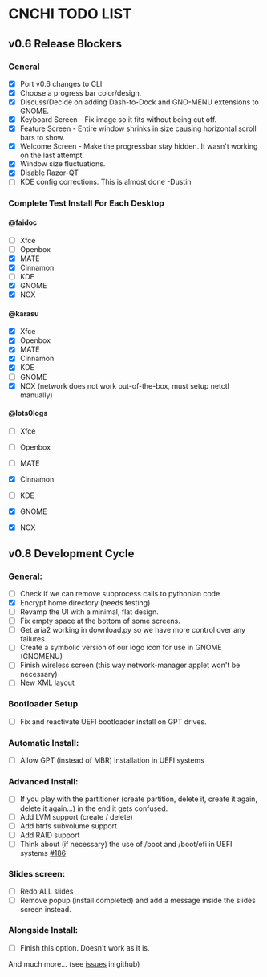 # CNCHI TODO LIST

## v0.6 Release Blockers

### General
- [x] Port v0.6 changes to CLI
- [x] Choose a progress bar color/design.
- [x] Discuss/Decide on adding Dash-to-Dock and GNO-MENU extensions to GNOME.
- [x] Keyboard Screen - Fix image so it fits without being cut off.
- [x] Feature Screen - Entire window shrinks in size causing horizontal scroll bars to show.
- [x] Welcome Screen - Make the progressbar stay hidden. It wasn't working on the last attempt.
- [x] Window size fluctuations.
- [x] Disable Razor-QT
- [ ] KDE config corrections. This is almost done -Dustin

### Complete Test Install For Each Desktop

#### @faidoc

- [ ] Xfce
- [ ] Openbox
- [x] MATE
- [x] Cinnamon
- [ ] KDE
- [x] GNOME
- [x] NOX

#### @karasu

- [x] Xfce
- [x] Openbox
- [x] MATE
- [x] Cinnamon
- [x] KDE
- [ ] GNOME
- [x] NOX (network does not work out-of-the-box, must setup netctl manually)

#### @lots0logs

- [ ] Xfce
- [ ] Openbox
- [ ] MATE
- [x] Cinnamon
- [ ] KDE
- [x] GNOME
- [x] NOX


## v0.8 Development Cycle

### General:
 - [ ] Check if we can remove subprocess calls to pythonian code
 - [x] Encrypt home directory (needs testing)
 - [ ] Revamp the UI with a minimal, flat design.
 - [ ] Fix empty space at the bottom of some screens.
 - [ ] Get aria2 working in download.py so we have more control over any failures.
 - [ ] Create a symbolic version of our logo icon for use in GNOME (GNOMENU)
 - [ ] Finish wireless screen (this way network-manager applet won't be necessary)
 - [ ] New XML layout

### Bootloader Setup
 - [ ] Fix and reactivate UEFI bootloader install on GPT drives.

### Automatic Install:
 - [ ] Allow GPT (instead of MBR) installation in UEFI systems

### Advanced Install:
 - [ ] If you play with the partitioner (create partition, delete it, create it
   again, delete it again...) in the end it gets confused.
 - [ ] Add LVM support (create / delete)
 - [ ] Add btrfs subvolume support
 - [ ] Add RAID support
 - [ ] Think about (if necessary) the use of /boot and /boot/efi in UEFI systems [#186](https://github.com/Antergos/Cnchi/issues/186)

### Slides screen:
 - [ ] Redo ALL slides
 - [ ] Remove popup (install completed) and add a message inside the slides screen instead.

### Alongside Install:
 - [ ] Finish this option. Doesn't work as it is.

 
And much more... (see [issues](https://github.com/Antergos/Cnchi/issues?milestone=4&page=1&state=open) in github)
